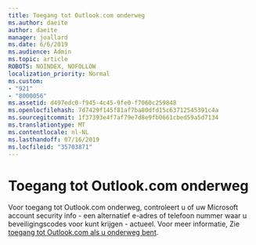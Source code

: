 ```yaml
---
title: Toegang tot Outlook.com onderweg
ms.author: daeite
author: daeite
manager: joallard
ms.date: 6/6/2019
ms.audience: Admin
ms.topic: article
ROBOTS: NOINDEX, NOFOLLOW
localization_priority: Normal
ms.custom:
- "921"
- "8000056"
ms.assetid: d497edc0-f945-4c45-9fe0-f7060c259848
ms.openlocfilehash: 7d7429f145f81af7ba80dfd15c63712545391c4a
ms.sourcegitcommit: 1f37393e4f7af79e7d8e9fb0661cbed59a5d7134
ms.translationtype: MT
ms.contentlocale: nl-NL
ms.lasthandoff: 07/16/2019
ms.locfileid: "35703871"
---
```

# <a name="how-to-access-outlookcom-while-traveling"></a>Toegang tot Outlook.com onderweg

Voor toegang tot Outlook.com onderweg, controleert u of uw Microsoft account security info - een alternatief e-adres of telefoon nummer waar u beveiligingscodes voor kunt krijgen - actueel. Voor meer informatie, Zie [toegang tot Outlook.com als u onderweg bent](https://support.office.com/article/c44f16da-7156-4890-853c-286aafeda87e?wt.mc_id=Office_Outlook_com_Alchemy).
